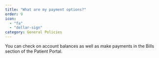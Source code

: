 ```yaml
---
title: "What are my payment options?"
order: 9
icon: 
  - "fa"
  - "dollar-sign"
category: General Policies
---
```

You can check on account balances as well as make payments in the Bills section of the Patient Portal.